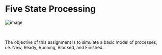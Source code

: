 # Five State Processing
![image](https://user-images.githubusercontent.com/91383782/236699072-d353e49f-ada1-4ed4-90f0-5de56ed2f6c4.png)<br/>
<br/><br/>

The objective of this assignment is to simulate a basic model of processes, i.e. New, Ready, Running, Blocked, and Finished.
